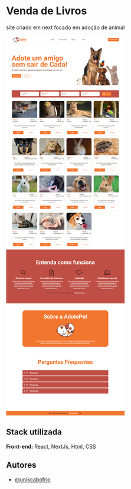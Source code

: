 
# Venda de Livros

site criado em next focado em adoção de animal

![Imagem](https://github.com/unikcabofrio/nextjs-adoteumanimal/blob/main/public/site.png?raw=true)

## Stack utilizada

**Front-end:** React, NextJs, Html, CSS

<!-- ## Variáveis de Ambiente

Para rodar esse projeto, você vai precisar adicionar as seguintes variáveis de ambiente no seu .env

`API_KEY`

`ANOTHER_API_KEY` -->

## Autores

- [@unikcabofrio](https://github.com/unikcabofrio)

